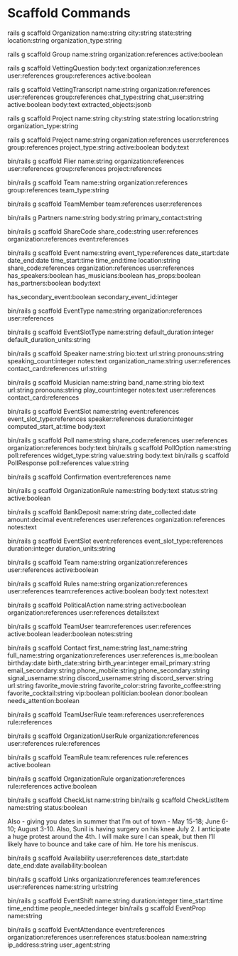 # Scaffold Commands

rails g scaffold Organization name:string city:string state:string location:string organization_type:string



rails g scaffold Group name:string organization:references active:boolean



rails g scaffold VettingQuestion body:text organization:references user:references group:references active:boolean

rails g scaffold VettingTranscript name:string  organization:references user:references group:references chat_type:string chat_user:string active:boolean body:text extracted_objects:jsonb 



rails g scaffold Project  name:string city:string state:string location:string organization_type:string

rails g scaffold Project name:string organization:references user:references group:references project_type:string active:boolean body:text 



bin/rails g scaffold Flier name:string organization:references user:references group:references project:references 



bin/rails g scaffold Team name:string organization:references group:references team_type:string

bin/rails g scaffold TeamMember team:references user:references



bin/rails g Partners name:string body:string primary_contact:string

bin/rails g scaffold ShareCode share_code:string user:references organization:references event:references

bin/rails g scaffold Event name:string event_type:references date_start:date date_end:date time_start:time time_end:time location:string share_code:references organization:references user:references has_speakers:boolean has_musicians:boolean has_props:boolean has_partners:boolean body:text 

has_secondary_event:boolean secondary_event_id:integer

bin/rails g scaffold EventType name:string organization:references user:references

bin/rails g scaffold EventSlotType name:string default_duration:integer default_duration_units:string

bin/rails g scaffold Speaker name:string bio:text url:string pronouns:string speaking_count:integer notes:text organization_name:string user:references contact_card:references url:string

bin/rails g scaffold Musician name:string band_name:string bio:text url:string pronouns:string play_count:integer notes:text user:references contact_card:references 

bin/rails g scaffold EventSlot name:string event:references event_slot_type:references speaker:references duration:integer computed_start_at:time body:text

bin/rails g scaffold Poll name:string share_code:references user:references organization:references body:text
bin/rails g scaffold PollOption name:string poll:references widget_type:string value:string body:text 
bin/rails g scaffold PollResponse poll:references value:string

bin/rails g scaffold Confirmation event:references name
 

bin/rails g scaffold OrganizationRule name:string body:text status:string active:boolean 

bin/rails g scaffold BankDeposit name:string date_collected:date amount:decimal event:references user:references organization:references notes:text

bin/rails g scaffold EventSlot event:references event_slot_type:references duration:integer duration_units:string 

bin/rails g scaffold Team name:string organization:references user:references active:boolean

bin/rails g scaffold Rules name:string  organization:references user:references team:references active:boolean body:text notes:text



bin/rails g scaffold PoliticalAction name:string active:boolean organization:references user:references details:text 

bin/rails g scaffold TeamUser team:references user:references active:boolean leader:boolean notes:string


bin/rails g scaffold Contact first_name:string last_name:string full_name:string organization:references user:references is_me:boolean birthday:date birth_date:string birth_year:integer email_primary:string email_secondary:string phone_mobile:string phone_secondary:string signal_username:string discord_username:string discord_server:string url:string favorite_movie:string favorite_color:string favorite_coffee:string favorite_cocktail:string vip:boolean politician:boolean donor:boolean needs_attention:boolean

bin/rails g scaffold TeamUserRule team:references user:references rule:references

bin/rails g scaffold OrganizationUserRule organization:references user:references rule:references

bin/rails g scaffold TeamRule team:references rule:references active:boolean

bin/rails g scaffold OrganizationRule organization:references rule:references active:boolean

bin/rails g scaffold CheckList name:string
bin/rails g scaffold CheckListItem name:string status:boolean

Also - giving you dates in summer that I’m out of town - May 15-18; June 6-10; August 3-10. Also, Sunil is having surgery on his knee July 2. I anticipate a huge protest around the 4th. I will make sure I can speak, but then I’ll likely have to bounce and take care of him. He tore his meniscus.


bin/rails g scaffold Availability user:references date_start:date date_end:date availability:boolean

bin/rails g scaffold Links organization:references team:references user:references name:string url:string

bin/rails g scaffold EventShift name:string duration:integer time_start:time time_end:time people_needed:integer
bin/rails g scaffold EventProp name:string

bin/rails g scaffold EventAttendance event:references organization:references user:references status:boolean name:string ip_address:string user_agent:string
